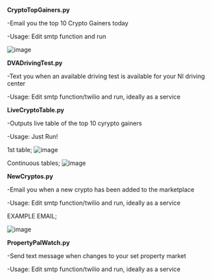 
**CryptoTopGainers.py**

-Email you the top 10 Crypto Gainers today 

-Usage: Edit smtp function and run 


![image](https://user-images.githubusercontent.com/47614023/145044787-b9af4579-ff5e-421d-9c87-9052214aef25.png)



**DVADrivingTest.py**

-Text you when an available driving test is available for your NI driving center

-Usage: Edit smtp function/twilio and run, ideally as a service



**LiveCryptoTable.py**

-Outputs live table of the top 10 cyrypto gainers

-Usage: Just Run!

1st table;
![image](https://user-images.githubusercontent.com/47614023/145045419-10dfd15f-e74d-4064-92ec-6a440a34abba.png)

Continuous tables;
![image](https://user-images.githubusercontent.com/47614023/145045527-6c83dcc6-a195-4bfa-b281-fa7f446dcf62.png)



**NewCryptos.py**

-Email you when a new crypto has been added to the marketplace

-Usage: Edit smtp function/twilio and run, ideally as a service

EXAMPLE EMAIL;

![image](https://user-images.githubusercontent.com/47614023/145046030-81713e9f-0fed-41ff-804f-2e1166fe65a2.png)





**PropertyPalWatch.py**

-Send text message when changes to your set property market

-Usage: Edit smtp function/twilio and run, ideally as a service


